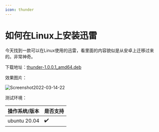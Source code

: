 ```yaml
---
icon: thunder
---
```

# 如何在Linux上安装迅雷

今天找到一款可以在Linux使用的迅雷，看里面的内容貌似是从安卓上迁移过来的。非常神奇。

下载地址：[thunder-1.0.0.1_amd64.deb](https://github.com/wuliang142857/pictures-hosting/raw/main/20220218/thunder-1.0.0.1_amd64.deb)

效果图片：

![Screenshot2022-03-14-22](https://jsd.cdn.zzko.cn/gh/wuliang142857/pictures-hosting@main/20220314/Screenshot2022-03-14-22.39vip5j62la0.png)



测试环境：

| 操作系统/版本 | 是否支持           |
| ------------- | ------------------ |
| ubuntu 20.04  | :heavy_check_mark: |

